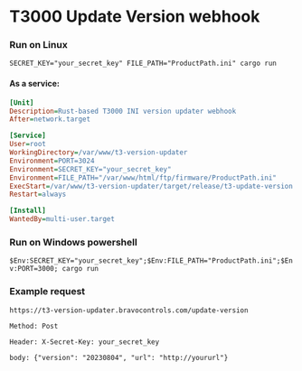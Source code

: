 # T3000 Update Version webhook

### Run on Linux

`SECRET_KEY="your_secret_key" FILE_PATH="ProductPath.ini" cargo run`

#### As a service:

```ini
[Unit]
Description=Rust-based T3000 INI version updater webhook
After=network.target

[Service]
User=root
WorkingDirectory=/var/www/t3-version-updater
Environment=PORT=3024
Environment=SECRET_KEY="your_secret_key"
Environment=FILE_PATH="/var/www/html/ftp/firmware/ProductPath.ini"
ExecStart=/var/www/t3-version-updater/target/release/t3-update-version
Restart=always

[Install]
WantedBy=multi-user.target
```

### Run on Windows powershell

`$Env:SECRET_KEY="your_secret_key";$Env:FILE_PATH="ProductPath.ini";$Env:PORT=3000; cargo run`


### Example request

`https://t3-version-updater.bravocontrols.com/update-version`

`Method: Post`

`Header: X-Secret-Key: your_secret_key`

`body: {"version": "20230804", "url": "http://yoururl"}`
